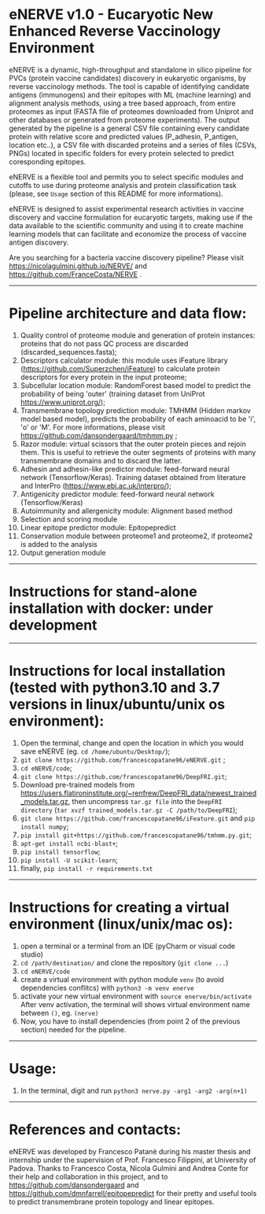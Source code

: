 # eNERVE v1.0 - Eucaryotic New Enhanced Reverse Vaccinology Environment

 eNERVE is a dynamic, high-throughput and standalone in silico pipeline for PVCs (protein vaccine candidates) discovery in eukaryotic organisms, by reverse vaccinology methods. 
 The tool is capable of identifying candidate antigens (immunogens) and their epitopes with ML (machine learning) and alignment analysis methods, using a tree based approach, from entire proteomes as input (FASTA file of proteomes downloaded from Uniprot and other databases or generated from proteome experiments).
 The output generated by the pipeline is a general CSV file containing every candidate protein with relative score and predicted values (P_adhesin, P_antigen, location etc..), a CSV file with discarded proteins and a series of files (CSVs, PNGs) located in specific folders for every protein selected to predict coresponding epitopes. 
 
 eNERVE is a flexible tool and permits you to select specific modules and cutoffs to use during proteome analysis and protein classification task (please, see ```Usage``` section of this README for more informations).

eNERVE is designed to assist experimental research activities in vaccine discovery and vaccine formulation for eucaryotic targets, making use if the data available to the scientific community and using it to create machine learning models that can facilitate and economize the process of vaccine antigen discovery.

Are you searching for a bacteria vaccine discovery pipeline? Please visit https://nicolagulmini.github.io/NERVE/ and https://github.com/FranceCosta/NERVE .
 
 ***
 # Pipeline architecture and data flow:
 
 1. Quality control of proteome module and generation of protein instances: proteins that do not pass QC process are discarded (discarded_sequences.fasta);
 2. Descriptors calculator module: this module uses iFeature library (https://github.com/Superzchen/iFeature) to calculate protein descriptors for every protein in the input proteome;
 3. Subcellular location module: RandomForest based model to predict the probability of being 'outer' (training dataset from UniProt https://www.uniprot.org/);
 4. Transmembrane topology prediction module: TMHMM (Hidden markov model based model), predicts the probability of each aminoacid to be 'i', 'o' or 'M'. For more informations, please visit https://github.com/dansondergaard/tmhmm.py ;
 5. Razor module: virtual scissors that the outer protein pieces and rejoin them. This is useful to retrieve the outer segments of proteins with many transmembrane domains and to discard the latter.
 6. Adhesin and adhesin-like predictor module: feed-forward neural network (Tensorflow/Keras). Training dataset obtained from literature and InterPro (https://www.ebi.ac.uk/interpro/);
 7. Antigenicity predictor module: feed-forward neural network (Tensorflow/Keras)
 8. Autoimmunity and allergenicity module: Alignment based method
 9. Selection and scoring module
 10. Linear epitope predictor module: Epitopepredict
 11. Conservation module between proteome1 and proteome2, if proteome2 is added to the analysis
 12. Output generation module
 ***
 
 # Instructions for stand-alone installation with docker: under development
 
 ***
 # Instructions for local installation (tested with python3.10 and 3.7 versions in linux/ubuntu/unix os environment):
 
 1. Open the terminal, change and open the location in which you would save eNERVE (eg. ```cd /home/ubuntu/Desktop/```);
 2. ``` git clone https://github.com/francescopatane96/eNERVE.git ``` ;
 2. ``` cd eNERVE/code ```;
 3. ``` git clone https://github.com/francescopatane96/DeepFRI.git ```;
 3. Download pre-trained models from https://users.flatironinstitute.org/~renfrew/DeepFRI_data/newest_trained_models.tar.gz, then uncompress ```tar.gz file``` into the ```DeepFRI directory``` (```tar xvzf trained_models.tar.gz -C /path/to/DeepFRI```);
 4. ``` git clone https://github.com/francescopatane96/iFeature.git ``` and ```pip install numpy```;
 5. ``` pip install git+https://github.com/francescopatane96/tmhmm.py.git ```;
 6. ``` apt-get install ncbi-blast+ ```;
 7. ``` pip install tensorflow ```;
 8. ``` pip install -U scikit-learn ```;
 9. finally, ``` pip install -r requirements.txt ```
***
# Instructions for creating a virtual environment (linux/unix/mac os):
1. open a terminal or a terminal from an IDE (pyCharm or visual code studio)
2. ```cd /path/destination/``` and clone the repository (```git clone ...```)
3. ```cd eNERVE/code```
4. create a virtual environment with python module ```venv``` (to avoid dependencies conflitcs) with ```python3 -m venv enerve```
5. activate your new virtual environment with ```source enerve/bin/activate```
After venv activation, the terminal will shows virtual environment name between ```()```, eg. ```(nerve)```
6. Now, you have to install dependencies (from point 2 of the previous section) needed for the pipeline.

***
# Usage:
 1. In the terminal, digit and run ```python3 nerve.py -arg1 -arg2 -arg(n+1)```
 
 
 ***
# References and contacts:
 eNERVE was developed by Francesco Patanè during his master thesis and internship under the supervision of Prof. Francesco Filippini, at University of Padova.
 Thanks to Francesco Costa, Nicola Gulmini and Andrea Conte for their help and collaboration in this project, and to https://github.com/dansondergaard and https://github.com/dmnfarrell/epitopepredict for their pretty and useful tools to predict transmembrane protein topology and linear epitopes.
 
 
